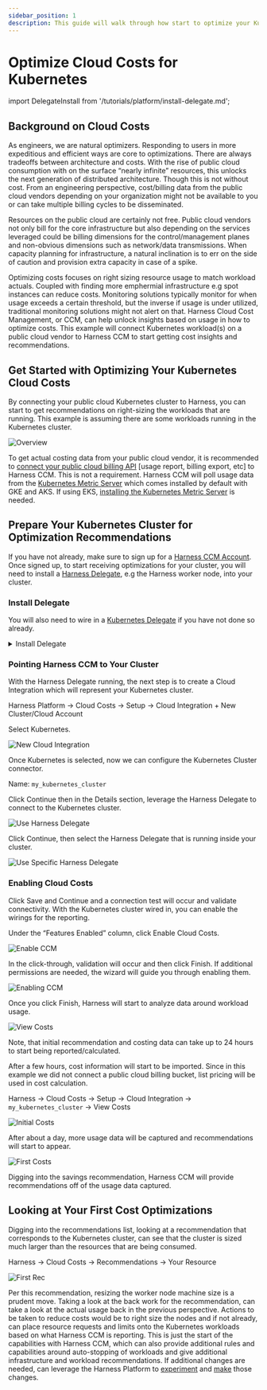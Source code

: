 ```yaml
---
sidebar_position: 1
description: This guide will walk through how start to optimize your Kubernetes Costs on a public cloud provider.
---
```


# Optimize Cloud Costs for Kubernetes

<ctabanner
  buttonText="Learn More"
  title="Continue your learning journey."
  tagline="Take a Cloud Cost Management Certification today!"
  link="/certifications/cloud-cost-management"
  closable={true}
  target="_self"
/>


import DelegateInstall from '/tutorials/platform/install-delegate.md';


## Background on Cloud Costs

As engineers, we are natural optimizers. Responding to users in more expeditious and efficient ways are core to optimizations. There are always tradeoffs between architecture and costs. With the rise of public cloud consumption with on the surface “nearly infinite” resources, this unlocks the next generation of distributed architecture. Though this is not without cost. From an engineering perspective, cost/billing data from the public cloud vendors depending on your organization might not be available to you or can take multiple billing cycles to be disseminated.

Resources on the public cloud are certainly not free. Public cloud vendors not only bill for the core infrastructure but also depending on the services leveraged could be billing dimensions for the control/management planes and non-obvious dimensions such as network/data transmissions. When capacity planning for infrastructure, a natural inclination is to err on the side of caution and provision extra capacity in case of a spike.

Optimizing costs focuses on right sizing resource usage to match workload actuals. Coupled with finding more emphermial infrastructure e.g spot instances can reduce costs. Monitoring solutions typically monitor for when usage exceeds a certain threshold, but the inverse if usage is under utilized, traditional monitoring solutions might not alert on that. Harness Cloud Cost Management, or CCM, can help unlock insights based on usage in how to optimize costs. This example will connect Kubernetes workload(s) on a public cloud vendor to Harness CCM to start getting cost insights and recommendations.

## Get Started with Optimizing Your Kubernetes Cloud Costs

By connecting your public cloud Kubernetes cluster to Harness, you can start to get recommendations on right-sizing the workloads that are running. This example is assuming there are some workloads running in the Kubernetes cluster.

![Overview](static/first-kubernetes-ccm-tutorial/overview.png)

To get actual costing data from your public cloud vendor, it is recommended to [connect your public cloud billing API](https://docs.harness.io/article/80vbt5jv0q-set-up-cost-visibility-for-aws) [usage report, billing export, etc] to Harness CCM. This is not a requirement. Harness CCM will poll usage data from the [Kubernetes Metric Server](https://github.com/kubernetes-sigs/metrics-server) which comes installed by default with GKE and AKS. If using EKS, [installing the Kubernetes Metric Server](https://docs.aws.amazon.com/eks/latest/userguide/metrics-server.html) is needed.

## Prepare Your Kubernetes Cluster for Optimization Recommendations

If you have not already, make sure to sign up for a [Harness CCM Account](https://app.harness.io/auth/#/signup/?module=ce&?utm_source=website&utm_medium=harness-developer-hub&utm_campaign=ccm-plg&utm_content=get-started). Once signed up, to start receiving optimizations for your cluster, you will need to install a [Harness Delegate](https://docs.harness.io/article/2k7lnc7lvl-delegate-overview), e.g the Harness worker node, into your cluster.

### Install Delegate

You will also need to wire in a [Kubernetes Delegate](../platform/install-delegate) if you have not done so already.

<details>
<summary>Install Delegate</summary>
<DelegateInstall />
</details>

### Pointing Harness CCM to Your Cluster

With the Harness Delegate running, the next step is to create a Cloud Integration which will represent your Kubernetes cluster.

Harness Platform -> Cloud Costs -> Setup -> Cloud Integration + New Cluster/Cloud Account

Select Kubernetes.

![New Cloud Integration](static/first-kubernetes-ccm-tutorial/new_cloud_int.png)

Once Kubernetes is selected, now we can configure the Kubernetes Cluster connector.

Name: `my_kubernetes_cluster`

Click Continue then in the Details section, leverage the Harness Delegate to connect to the Kubernetes cluster.

![Use Harness Delegate](static/first-kubernetes-ccm-tutorial/new_cloud_int.png)

Click Continue, then select the Harness Delegate that is running inside your cluster.

![Use Specific Harness Delegate](static/first-kubernetes-ccm-tutorial/use_delegate.png)

### Enabling Cloud Costs

Click Save and Continue and a connection test will occur and validate connectivity. With the Kubernetes cluster wired in, you can enable the wirings for the reporting.

Under the “Features Enabled” column, click Enable Cloud Costs.

![Enable CCM](static/first-kubernetes-ccm-tutorial/enable_ccm.png)

In the click-through, validation will occur and then click Finish. If additional permissions are needed, the wizard will guide you through enabling them.

![Enabling CCM](static/first-kubernetes-ccm-tutorial/enabling_ccm.png)

Once you click Finish, Harness will start to analyze data around workload usage.

![View Costs](static/first-kubernetes-ccm-tutorial/view_costs.png)

Note, that initial recommendation and costing data can take up to 24 hours to start being reported/calculated.

After a few hours, cost information will start to be imported. Since in this example we did not connect a public cloud billing bucket, list pricing will be used in cost calculation.

Harness -> Cloud Costs -> Setup -> Cloud Integration -> `my_kubernetes_cluster` -> View Costs

![Initial Costs](static/first-kubernetes-ccm-tutorial/init_costs.png)

After about a day, more usage data will be captured and recommendations will start to appear.

![First Costs](static/first-kubernetes-ccm-tutorial/first_costs.png)

Digging into the savings recommendation, Harness CCM will provide recommendations off of the usage data captured.

## Looking at Your First Cost Optimizations

Digging into the recommendations list, looking at a recommendation that corresponds to the Kubernetes cluster, can see that the cluster is sized much larger than the resources that are being consumed.

Harness -> Cloud Costs -> Recommendations -> Your Resource

![First Rec](static/first-kubernetes-ccm-tutorial/first_rec.png)

Per this recommendation, resizing the worker node machine size is a prudent move. Taking a look at the back work for the recommendation, can take a look at the actual usage back in the previous perspective. Actions to be taken to reduce costs would be to right size the nodes and if not already, can place resource requests and limits onto the Kubernetes workloads based on what Harness CCM is reporting. This is just the start of the capabilities with Harness CCM, which can also provide additional rules and capabilities around auto-stopping of workloads and give additional infrastructure and workload recommendations. If additional changes are needed, can leverage the Harness Platform to [experiment](/docs/feature-flags) and [make](/docs/continuous-delivery) those changes. 
